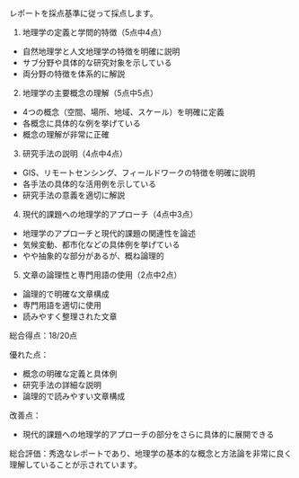 レポートを採点基準に従って採点します。

1. 地理学の定義と学問的特徴（5点中4点）
- 自然地理学と人文地理学の特徴を明確に説明
- サブ分野や具体的な研究対象を示している
- 両分野の特徴を体系的に解説

2. 地理学の主要概念の理解（5点中5点）
- 4つの概念（空間、場所、地域、スケール）を明確に定義
- 各概念に具体的な例を挙げている
- 概念の理解が非常に正確

3. 研究手法の説明（4点中4点）
- GIS、リモートセンシング、フィールドワークの特徴を明確に説明
- 各手法の具体的な活用例を示している
- 研究手法の意義を適切に解説

4. 現代的課題への地理学的アプローチ（4点中3点）
- 地理学のアプローチと現代的課題の関連性を論述
- 気候変動、都市化などの具体例を挙げている
- やや抽象的な部分があるが、概ね論理的

5. 文章の論理性と専門用語の使用（2点中2点）
- 論理的で明確な文章構成
- 専門用語を適切に使用
- 読みやすく整理された文章

総合得点：18/20点

優れた点：
- 概念の明確な定義と具体例
- 研究手法の詳細な説明
- 論理的で読みやすい文章構成

改善点：
- 現代的課題への地理学的アプローチの部分をさらに具体的に展開できる

総合評価：秀逸なレポートであり、地理学の基本的な概念と方法論を非常に良く理解していることが示されています。